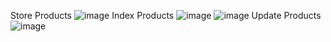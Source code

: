 Store Products
![image](https://github.com/user-attachments/assets/fffe0f79-879d-47bf-bc1a-756336142a0c)
Index Products 
![image](https://github.com/user-attachments/assets/b3f0b0e0-6845-4676-8af0-5572e2744100)
![image](https://github.com/user-attachments/assets/14932a4f-836b-41ce-ad92-9b48e12b5e80)
Update Products
![image](https://github.com/user-attachments/assets/17e11b8c-6888-437c-b535-afc74719374f)

